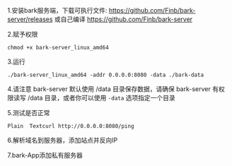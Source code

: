 1.安装bark服务端，下载可执行文件:
https://github.com/Finb/bark-server/releases
或自己编译
https://github.com/Finb/bark-server

2.赋予权限

```
chmod +x bark-server_linux_amd64
```

3.运行

```
./bark-server_linux_amd64 -addr 0.0.0.0:8080 -data ./bark-data
```

4.请注意 bark-server 默认使用 /data 目录保存数据，请确保 bark-server 有权限读写 /data 目录，或者你可以使用 `-data` 选项指定一个目录

5.测试是否正常

```
Plain  Textcurl http://0.0.0.0:8080/ping
```

6.解析域名到服务器，添加站点并反向IP

7.bark-App添加私有服务器

